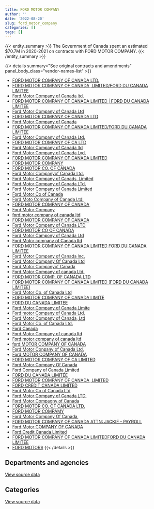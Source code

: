 ```yaml
---
title: FORD MOTOR COMPANY
author: ''
date: '2022-08-20'
slug: ford_motor_company
categories: []
tags: []
---
```


<script src="/rmarkdown-libs/htmlwidgets/htmlwidgets.js"></script>
<link href="/rmarkdown-libs/datatables-css/datatables-crosstalk.css" rel="stylesheet" />
<script src="/rmarkdown-libs/datatables-binding/datatables.js"></script>
<script src="/rmarkdown-libs/jquery/jquery-3.6.0.min.js"></script>
<link href="/rmarkdown-libs/dt-core-bootstrap/css/dataTables.bootstrap.min.css" rel="stylesheet" />
<link href="/rmarkdown-libs/dt-core-bootstrap/css/dataTables.bootstrap.extra.css" rel="stylesheet" />
<script src="/rmarkdown-libs/dt-core-bootstrap/js/jquery.dataTables.min.js"></script>
<script src="/rmarkdown-libs/dt-core-bootstrap/js/dataTables.bootstrap.min.js"></script>
<link href="/rmarkdown-libs/crosstalk/css/crosstalk.min.css" rel="stylesheet" />
<script src="/rmarkdown-libs/crosstalk/js/crosstalk.min.js"></script>
<script src="/rmarkdown-libs/htmlwidgets/htmlwidgets.js"></script>
<link href="/rmarkdown-libs/datatables-css/datatables-crosstalk.css" rel="stylesheet" />
<script src="/rmarkdown-libs/datatables-binding/datatables.js"></script>
<script src="/rmarkdown-libs/jquery/jquery-3.6.0.min.js"></script>
<link href="/rmarkdown-libs/dt-core-bootstrap/css/dataTables.bootstrap.min.css" rel="stylesheet" />
<link href="/rmarkdown-libs/dt-core-bootstrap/css/dataTables.bootstrap.extra.css" rel="stylesheet" />
<script src="/rmarkdown-libs/dt-core-bootstrap/js/jquery.dataTables.min.js"></script>
<script src="/rmarkdown-libs/dt-core-bootstrap/js/dataTables.bootstrap.min.js"></script>
<link href="/rmarkdown-libs/crosstalk/css/crosstalk.min.css" rel="stylesheet" />
<script src="/rmarkdown-libs/crosstalk/js/crosstalk.min.js"></script>

{{< entity_summary >}}
The Government of Canada spent an estimated \$70.7M in 2020-2021 on contracts with FORD MOTOR COMPANY.
{{< /entity_summary >}}

{{< details summary="See original contracts and amendments" panel_body_class="vendor-names-list" >}}
- [FORD MOTOR COMPANY OF CANADA LTD.](https://search.open.canada.ca/en/ct/?sort=contract_value_f%20desc&page=1&search_text=%22FORD%20MOTOR%20COMPANY%20OF%20CANADA%20LTD.%22)
- [FORD MOTOR COMPANY OF CANADA, LIMITED/FORD DU CANADA LIMITEE](https://search.open.canada.ca/en/ct/?sort=contract_value_f%20desc&page=1&search_text=%22FORD%20MOTOR%20COMPANY%20OF%20CANADA%2c%20LIMITED%2fFORD%20DU%20CANADA%20LIMITEE%22)
- [Ford Motor Company of Canada ltd.](https://search.open.canada.ca/en/ct/?sort=contract_value_f%20desc&page=1&search_text=%22Ford%20Motor%20Company%20of%20Canada%20ltd.%22)
- [FORD MOTOR COMPANY OF CANADA LIMITED \| FORD DU CANADA LIMITEE](https://search.open.canada.ca/en/ct/?sort=contract_value_f%20desc&page=1&search_text=%22FORD%20MOTOR%20COMPANY%20OF%20CANADA%20LIMITED%20%7c%20FORD%20DU%20CANADA%20LIMITEE%22)
- [Ford Motor Company of Canada Ltd](https://search.open.canada.ca/en/ct/?sort=contract_value_f%20desc&page=1&search_text=%22Ford%20Motor%20Company%20of%20Canada%20Ltd%22)
- [FORD MOTOR COMPANY OF CANADA LTD](https://search.open.canada.ca/en/ct/?sort=contract_value_f%20desc&page=1&search_text=%22FORD%20MOTOR%20COMPANY%20OF%20CANADA%20LTD%22)
- [Ford Motor Company of Canada](https://search.open.canada.ca/en/ct/?sort=contract_value_f%20desc&page=1&search_text=%22Ford%20Motor%20Company%20of%20Canada%22)
- [FORD MOTOR COMPANY OF CANADA LIMITED/FORD DU CANADA LIMITEE](https://search.open.canada.ca/en/ct/?sort=contract_value_f%20desc&page=1&search_text=%22FORD%20MOTOR%20COMPANY%20OF%20CANADA%20LIMITED%2fFORD%20DU%20CANADA%20LIMITEE%22)
- [Ford Motor Company of Canada Ltd.](https://search.open.canada.ca/en/ct/?sort=contract_value_f%20desc&page=1&search_text=%22Ford%20Motor%20Company%20of%20Canada%20Ltd.%22)
- [FORD MOTOR COMPANY OF CA LTD](https://search.open.canada.ca/en/ct/?sort=contract_value_f%20desc&page=1&search_text=%22FORD%20MOTOR%20COMPANY%20OF%20CA%20LTD%22)
- [Ford Motor Company of Canada ltd](https://search.open.canada.ca/en/ct/?sort=contract_value_f%20desc&page=1&search_text=%22Ford%20Motor%20Company%20of%20Canada%20ltd%22)
- [Ford Motor Company of Canada Lyd.](https://search.open.canada.ca/en/ct/?sort=contract_value_f%20desc&page=1&search_text=%22Ford%20Motor%20Company%20of%20Canada%20Lyd.%22)
- [FORD MOTOR COMPANY OF CANADA LIMITED](https://search.open.canada.ca/en/ct/?sort=contract_value_f%20desc&page=1&search_text=%22FORD%20MOTOR%20COMPANY%20OF%20CANADA%20LIMITED%22)
- [FORD MOTOR COMPANY](https://search.open.canada.ca/en/ct/?sort=contract_value_f%20desc&page=1&search_text=%22FORD%20MOTOR%20COMPANY%22)
- [FORD MOTOR CO. OF CANADA](https://search.open.canada.ca/en/ct/?sort=contract_value_f%20desc&page=1&search_text=%22FORD%20MOTOR%20CO.%20OF%20CANADA%22)
- [Ford Motor Companyof Canada Ltd.](https://search.open.canada.ca/en/ct/?sort=contract_value_f%20desc&page=1&search_text=%22Ford%20Motor%20Companyof%20Canada%20Ltd.%22)
- [Ford Motor Company of Canads, Limited](https://search.open.canada.ca/en/ct/?sort=contract_value_f%20desc&page=1&search_text=%22Ford%20Motor%20Company%20of%20Canads%2c%20Limited%22)
- [Ford Motor Company of Canada LTd.](https://search.open.canada.ca/en/ct/?sort=contract_value_f%20desc&page=1&search_text=%22Ford%20Motor%20Company%20of%20Canada%20LTd.%22)
- [Ford Motor Company of Canada Limited](https://search.open.canada.ca/en/ct/?sort=contract_value_f%20desc&page=1&search_text=%22Ford%20Motor%20Company%20of%20Canada%20Limited%22)
- [Ford Motor Co of Canada](https://search.open.canada.ca/en/ct/?sort=contract_value_f%20desc&page=1&search_text=%22Ford%20Motor%20Co%20of%20Canada%22)
- [Ford Moto Company of Canada Ltd.](https://search.open.canada.ca/en/ct/?sort=contract_value_f%20desc&page=1&search_text=%22Ford%20Moto%20Company%20of%20Canada%20Ltd.%22)
- [FORD MOTOR COMPANY OF CANADA,](https://search.open.canada.ca/en/ct/?sort=contract_value_f%20desc&page=1&search_text=%22FORD%20MOTOR%20COMPANY%20OF%20CANADA%2c%22)
- [Ford Motor Company](https://search.open.canada.ca/en/ct/?sort=contract_value_f%20desc&page=1&search_text=%22Ford%20Motor%20Company%22)
- [ford motor company of canada ltd](https://search.open.canada.ca/en/ct/?sort=contract_value_f%20desc&page=1&search_text=%22ford%20motor%20company%20of%20canada%20ltd%22)
- [FORD MOTOR COMPANY OF CANADA](https://search.open.canada.ca/en/ct/?sort=contract_value_f%20desc&page=1&search_text=%22FORD%20MOTOR%20COMPANY%20OF%20CANADA%22)
- [Ford Motor Company of Canada LTD](https://search.open.canada.ca/en/ct/?sort=contract_value_f%20desc&page=1&search_text=%22Ford%20Motor%20Company%20of%20Canada%20LTD%22)
- [FORD MOTOR CO OF CANADA](https://search.open.canada.ca/en/ct/?sort=contract_value_f%20desc&page=1&search_text=%22FORD%20MOTOR%20CO%20OF%20CANADA%22)
- [Ford Motor Campony of Canada Ltd](https://search.open.canada.ca/en/ct/?sort=contract_value_f%20desc&page=1&search_text=%22Ford%20Motor%20Campony%20of%20Canada%20Ltd%22)
- [Ford Motor company of Canada ltd](https://search.open.canada.ca/en/ct/?sort=contract_value_f%20desc&page=1&search_text=%22Ford%20Motor%20company%20of%20Canada%20ltd%22)
- [FORD MOTOR COMPANY OF CANADA LIMITED FORD DU CANADA LIMITEE](https://search.open.canada.ca/en/ct/?sort=contract_value_f%20desc&page=1&search_text=%22FORD%20MOTOR%20COMPANY%20OF%20CANADA%20LIMITED%20FORD%20DU%20CANADA%20LIMITEE%22)
- [Ford Motor Company of Canada Inc.](https://search.open.canada.ca/en/ct/?sort=contract_value_f%20desc&page=1&search_text=%22Ford%20Motor%20Company%20of%20Canada%20Inc.%22)
- [Ford Motor Company Of Canada Ltd](https://search.open.canada.ca/en/ct/?sort=contract_value_f%20desc&page=1&search_text=%22Ford%20Motor%20Company%20Of%20Canada%20Ltd%22)
- [Ford Motor Companyof Canada](https://search.open.canada.ca/en/ct/?sort=contract_value_f%20desc&page=1&search_text=%22Ford%20Motor%20Companyof%20Canada%22)
- [Ford Motor Company of canada Ltd.](https://search.open.canada.ca/en/ct/?sort=contract_value_f%20desc&page=1&search_text=%22Ford%20Motor%20Company%20of%20canada%20Ltd.%22)
- [FORD MOTOR COMP. OF CANADA LTD](https://search.open.canada.ca/en/ct/?sort=contract_value_f%20desc&page=1&search_text=%22FORD%20MOTOR%20COMP.%20OF%20CANADA%20LTD%22)
- [FORD MOTOR COMPANY OF CANADA LIMITED (FORD DU CANADA LIMITEE)](https://search.open.canada.ca/en/ct/?sort=contract_value_f%20desc&page=1&search_text=%22FORD%20MOTOR%20COMPANY%20OF%20CANADA%20LIMITED%20%28FORD%20DU%20CANADA%20LIMITEE%29%22)
- [Ford Motor Co. of Canada Ltd](https://search.open.canada.ca/en/ct/?sort=contract_value_f%20desc&page=1&search_text=%22Ford%20Motor%20Co.%20of%20Canada%20Ltd%22)
- [FORD MOTOR COMPANY OF CANADA LIMITE](https://search.open.canada.ca/en/ct/?sort=contract_value_f%20desc&page=1&search_text=%22FORD%20MOTOR%20COMPANY%20OF%20CANADA%20LIMITE%22)
- [FORD DU CANADA LIMITEE](https://search.open.canada.ca/en/ct/?sort=contract_value_f%20desc&page=1&search_text=%22FORD%20DU%20CANADA%20LIMITEE%22)
- [Ford Motor Company of Canada Limite](https://search.open.canada.ca/en/ct/?sort=contract_value_f%20desc&page=1&search_text=%22Ford%20Motor%20Company%20of%20Canada%20Limite%22)
- [Ford motor Company of Canada Ltd.](https://search.open.canada.ca/en/ct/?sort=contract_value_f%20desc&page=1&search_text=%22Ford%20motor%20Company%20of%20Canada%20Ltd.%22)
- [Ford Motor Company of Canada, Ltd](https://search.open.canada.ca/en/ct/?sort=contract_value_f%20desc&page=1&search_text=%22Ford%20Motor%20Company%20of%20Canada%2c%20Ltd%22)
- [Ford Motor Co. of Canada Ltd.](https://search.open.canada.ca/en/ct/?sort=contract_value_f%20desc&page=1&search_text=%22Ford%20Motor%20Co.%20of%20Canada%20Ltd.%22)
- [Ford Canada](https://search.open.canada.ca/en/ct/?sort=contract_value_f%20desc&page=1&search_text=%22Ford%20Canada%22)
- [Ford Motor Company of canada ltd](https://search.open.canada.ca/en/ct/?sort=contract_value_f%20desc&page=1&search_text=%22Ford%20Motor%20Company%20of%20canada%20ltd%22)
- [Ford motor company of canada ltd](https://search.open.canada.ca/en/ct/?sort=contract_value_f%20desc&page=1&search_text=%22Ford%20motor%20company%20of%20canada%20ltd%22)
- [ford MOTOR COMPANY OF CANADA](https://search.open.canada.ca/en/ct/?sort=contract_value_f%20desc&page=1&search_text=%22ford%20MOTOR%20COMPANY%20OF%20CANADA%22)
- [Ford Motor Conpany of Canada Ltd.](https://search.open.canada.ca/en/ct/?sort=contract_value_f%20desc&page=1&search_text=%22Ford%20Motor%20Conpany%20of%20Canada%20Ltd.%22)
- [Ford MOTOR COMPANY OF CANADA](https://search.open.canada.ca/en/ct/?sort=contract_value_f%20desc&page=1&search_text=%22Ford%20MOTOR%20COMPANY%20OF%20CANADA%22)
- [FORD MOTOR COMPANY OF CA LIMITED](https://search.open.canada.ca/en/ct/?sort=contract_value_f%20desc&page=1&search_text=%22FORD%20MOTOR%20COMPANY%20OF%20CA%20LIMITED%22)
- [Ford Motor Company Of Canada](https://search.open.canada.ca/en/ct/?sort=contract_value_f%20desc&page=1&search_text=%22Ford%20Motor%20Company%20Of%20Canada%22)
- [Ford Company of Canada Limited](https://search.open.canada.ca/en/ct/?sort=contract_value_f%20desc&page=1&search_text=%22Ford%20Company%20of%20Canada%20Limited%22)
- [FORD DU CANADA LIMITÉE](https://search.open.canada.ca/en/ct/?sort=contract_value_f%20desc&page=1&search_text=%22FORD%20DU%20CANADA%20LIMIT%c3%89E%22)
- [FORD MOTOR COMPANY OF CANADA, LIMITED](https://search.open.canada.ca/en/ct/?sort=contract_value_f%20desc&page=1&search_text=%22FORD%20MOTOR%20COMPANY%20OF%20CANADA%2c%20LIMITED%22)
- [FORD CREDIT CANADA LIMITED](https://search.open.canada.ca/en/ct/?sort=contract_value_f%20desc&page=1&search_text=%22FORD%20CREDIT%20CANADA%20LIMITED%22)
- [Ford Motor Co of Canada Ltd](https://search.open.canada.ca/en/ct/?sort=contract_value_f%20desc&page=1&search_text=%22Ford%20Motor%20Co%20of%20Canada%20Ltd%22)
- [Ford Motor Company of Canada LTD.](https://search.open.canada.ca/en/ct/?sort=contract_value_f%20desc&page=1&search_text=%22Ford%20Motor%20Company%20of%20Canada%20%20LTD.%22)
- [Ford Motor Compagny of Canada](https://search.open.canada.ca/en/ct/?sort=contract_value_f%20desc&page=1&search_text=%22Ford%20Motor%20Compagny%20of%20Canada%22)
- [FORD MOTOR CO. OF CANADA LTD.](https://search.open.canada.ca/en/ct/?sort=contract_value_f%20desc&page=1&search_text=%22FORD%20MOTOR%20CO.%20OF%20CANADA%20LTD.%22)
- [FORD MOTOR COMPAMY](https://search.open.canada.ca/en/ct/?sort=contract_value_f%20desc&page=1&search_text=%22FORD%20MOTOR%20COMPAMY%22)
- [Ford Motor Company Of Canada,](https://search.open.canada.ca/en/ct/?sort=contract_value_f%20desc&page=1&search_text=%22Ford%20Motor%20Company%20Of%20Canada%2c%22)
- [FORD MOTOR COMPANY OF CANADA ATTN: JACKIE - PAYROLL](https://search.open.canada.ca/en/ct/?sort=contract_value_f%20desc&page=1&search_text=%22FORD%20MOTOR%20COMPANY%20OF%20CANADA%20ATTN%3a%20JACKIE%20-%20PAYROLL%22)
- [Ford Motor COMPANY OF CANADA](https://search.open.canada.ca/en/ct/?sort=contract_value_f%20desc&page=1&search_text=%22Ford%20Motor%20COMPANY%20OF%20CANADA%22)
- [Ford Credit Canada Limited](https://search.open.canada.ca/en/ct/?sort=contract_value_f%20desc&page=1&search_text=%22Ford%20Credit%20Canada%20Limited%22)
- [FORD MOTOR COMPANY OF CANADA LIMITEDFORD DU CANADA LIMITÉE](https://search.open.canada.ca/en/ct/?sort=contract_value_f%20desc&page=1&search_text=%22FORD%20MOTOR%20COMPANY%20OF%20CANADA%20LIMITEDFORD%20DU%20CANADA%20LIMIT%c3%89E%22)
- [FORD MOTORS](https://search.open.canada.ca/en/ct/?sort=contract_value_f%20desc&page=1&search_text=%22FORD%20MOTORS%22)
{{< /details >}}

## Departments and agencies

<div id="htmlwidget-1" style="width:100%;height:auto;" class="datatables html-widget"></div>
<script type="application/json" data-for="htmlwidget-1">{"x":{"style":"bootstrap","filter":"none","vertical":false,"data":[["<a href=\"/departments/aafc-aac/\">Agriculture and Agri-Food Canada<\/a>","<a href=\"/departments/aandc-aadnc/\">Crown-Indigenous Relations and Northern Affairs Canada<\/a>","<a href=\"/departments/cbsa-asfc/\">Canada Border Services Agency<\/a>","<a href=\"/departments/cfia-acia/\">Canadian Food Inspection Agency<\/a>","<a href=\"/departments/cihr-irsc/\">Canadian Institutes of Health Research<\/a>","<a href=\"/departments/cnsc-ccsn/\">Canadian Nuclear Safety Commission<\/a>","<a href=\"/departments/cra-arc/\">Canada Revenue Agency<\/a>","<a href=\"/departments/csa-asc/\">Canadian Space Agency<\/a>","<a href=\"/departments/csc-scc/\">Correctional Service of Canada<\/a>","<a href=\"/departments/cta-otc/\">Canadian Transportation Agency<\/a>","<a href=\"/departments/dfatd-maecd/\">Global Affairs Canada<\/a>","<a href=\"/departments/dfo-mpo/\">Fisheries and Oceans Canada<\/a>","<a href=\"/departments/dnd-mdn/\">National Defence<\/a>","<a href=\"/departments/ec/\">Environment and Climate Change Canada<\/a>","<a href=\"/departments/esdc-edsc/\">Employment and Social Development Canada<\/a>","<a href=\"/departments/fin/\">Department of Finance Canada<\/a>","<a href=\"/departments/hc-sc/\">Health Canada<\/a>","<a href=\"/departments/ic/\">Innovation, Science and Economic Development Canada<\/a>","<a href=\"/departments/isc-sac/\">Indigenous Services Canada<\/a>","<a href=\"/departments/nbc-ccbn/\">The National Battlefields Commission<\/a>","<a href=\"/departments/nrc-cnrc/\">National Research Council Canada<\/a>","<a href=\"/departments/nrcan-rncan/\">Natural Resources Canada<\/a>","<a href=\"/departments/ocol-clo/\">Office of the Commissioner of Official Languages<\/a>","<a href=\"/departments/pbc-clcc/\">Parole Board of Canada<\/a>","<a href=\"/departments/pc/\">Parks Canada<\/a>","<a href=\"/departments/pch/\">Canadian Heritage<\/a>","<a href=\"/departments/pco-bcp/\">Privy Council Office<\/a>","<a href=\"/departments/phac-aspc/\">Public Health Agency of Canada<\/a>","<a href=\"/departments/ps-sp/\">Public Safety Canada<\/a>","<a href=\"/departments/pwgsc-tpsgc/\">Public Services and Procurement Canada<\/a>","<a href=\"/departments/rcmp-grc/\">Royal Canadian Mounted Police<\/a>","<a href=\"/departments/ssc-spc/\">Shared Services Canada<\/a>","<a href=\"/departments/tbs-sct/\">Treasury Board of Canada Secretariat<\/a>","<a href=\"/departments/tc/\">Transport Canada<\/a>","<a href=\"/departments/tsb-bst/\">Transportation Safety Board of Canada<\/a>","<a href=\"/departments/vac-acc/\">Veterans Affairs Canada<\/a>"],[732185.49,69797.33,36602.96,32783.1,null,null,null,36588.3,3498140.43,null,52209.77,2839877.03,17383662.03,247051.25,31406.55,null,169758.19,null,null,62092.1,null,181240.43,32084.85,null,1241836.47,63957.2,null,59690.92,null,208479.46,39529011.08,null,null,243829.84,null,null],[777471.77,null,1459866.4,140692.1,34255,34722.08,null,null,3440200.29,null,45923,2008226.46,10349991.92,null,110429.7,null,118398.7,null,null,54525.9,97380.36,303235.41,null,null,1398392.02,null,96844.4,null,null,45063.9,31357992.02,4379.78,null,410536.69,100271.59,null],[1405416.17,52821.3,2436039.39,466862.31,null,76243.96,84410.15,29020.95,4175642.5,null,null,5535589.79,12293544.52,1126308.79,118354.35,39389.54,186993.59,99831.71,749120.37,463,210234.24,36640.8,null,128305.8,2365992.45,null,null,null,3000.49,318780.77,31020602.49,209711.9,9785.02,100604.1,72241.25,75583.44],[1464847.69,null,2312845.88,42365.29,null,null,null,null,4497104.17,5570.71,200678.71,3387995.6,11871858.91,558087.81,null,null,7280.29,null,77484.23,null,40328.57,96872.74,null,94884.3,1006851.1,51263.1,240436.88,null,52151.42,294867.48,44319004.09,null,45366.89,72460.5,null,null]],"container":"<table class=\"table table-striped table-hover row-border order-column display\">\n  <thead>\n    <tr>\n      <th>Department<\/th>\n      <th>2017-2018<\/th>\n      <th>2018-2019<\/th>\n      <th>2019-2020<\/th>\n      <th>2020-2021<\/th>\n    <\/tr>\n  <\/thead>\n<\/table>","options":{"order":[[4,"desc"]],"pageLength":10,"autoWidth":true,"columnDefs":[{"targets":1,"render":"function(data, type, row, meta) {\n    return type !== 'display' ? data : DTWidget.formatCurrency(data, \"$\", 2, 3, \",\", \".\", true, null);\n  }"},{"targets":2,"render":"function(data, type, row, meta) {\n    return type !== 'display' ? data : DTWidget.formatCurrency(data, \"$\", 2, 3, \",\", \".\", true, null);\n  }"},{"targets":3,"render":"function(data, type, row, meta) {\n    return type !== 'display' ? data : DTWidget.formatCurrency(data, \"$\", 2, 3, \",\", \".\", true, null);\n  }"},{"targets":4,"render":"function(data, type, row, meta) {\n    return type !== 'display' ? data : DTWidget.formatCurrency(data, \"$\", 2, 3, \",\", \".\", true, null);\n  }"},{"width":"16%","targets":[1,2,3,4]},{"className":"dt-right","targets":[1,2,3,4]}],"orderClasses":false}},"evals":["options.columnDefs.0.render","options.columnDefs.1.render","options.columnDefs.2.render","options.columnDefs.3.render"],"jsHooks":[]}</script>
<p class="text-right">
<a href="https://github.com/GoC-Spending/contracts-data/tree/main/data/out/vendors/ford_motor_company/summary_by_fiscal_year_by_department.csv" class="source-data-link btn btn-link">View source data</a>
</p>

## Categories

<div id="htmlwidget-2" style="width:100%;height:auto;" class="datatables html-widget"></div>
<script type="application/json" data-for="htmlwidget-2">{"x":{"style":"bootstrap","filter":"none","vertical":false,"data":[["<a href=\"/categories/11_defence/\">Defence<\/a>","<a href=\"/categories/2_professional_services/\">Professional services<\/a>","<a href=\"/categories/5_transportation_and_logistics/\">Transportation and logistics<\/a>","<a href=\"/categories/6_industrial_products_and_services/\">Industrial products and services<\/a>"],[17383662.03,44591.4,49226453.64,97577.72],[10245432.92,null,42038807.58,104559],[12293544.52,55953.28,51078037.33,null],[11871858.91,717.35,58868030.09,null]],"container":"<table class=\"table table-striped table-hover row-border order-column display\">\n  <thead>\n    <tr>\n      <th>Category<\/th>\n      <th>2017-2018<\/th>\n      <th>2018-2019<\/th>\n      <th>2019-2020<\/th>\n      <th>2020-2021<\/th>\n    <\/tr>\n  <\/thead>\n<\/table>","options":{"order":[[4,"desc"]],"dom":"t","pageLength":30,"autoWidth":true,"columnDefs":[{"targets":1,"render":"function(data, type, row, meta) {\n    return type !== 'display' ? data : DTWidget.formatCurrency(data, \"$\", 2, 3, \",\", \".\", true, null);\n  }"},{"targets":2,"render":"function(data, type, row, meta) {\n    return type !== 'display' ? data : DTWidget.formatCurrency(data, \"$\", 2, 3, \",\", \".\", true, null);\n  }"},{"targets":3,"render":"function(data, type, row, meta) {\n    return type !== 'display' ? data : DTWidget.formatCurrency(data, \"$\", 2, 3, \",\", \".\", true, null);\n  }"},{"targets":4,"render":"function(data, type, row, meta) {\n    return type !== 'display' ? data : DTWidget.formatCurrency(data, \"$\", 2, 3, \",\", \".\", true, null);\n  }"},{"width":"16%","targets":[1,2,3,4]},{"className":"dt-right","targets":[1,2,3,4]}],"orderClasses":false,"lengthMenu":[10,25,30,50,100]}},"evals":["options.columnDefs.0.render","options.columnDefs.1.render","options.columnDefs.2.render","options.columnDefs.3.render"],"jsHooks":[]}</script>
<p class="text-right">
<a href="https://github.com/GoC-Spending/contracts-data/tree/main/data/out/vendors/ford_motor_company/summary_by_fiscal_year_by_category.csv" class="source-data-link btn btn-link">View source data</a>
</p>
